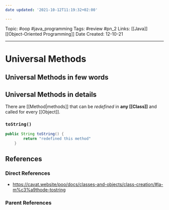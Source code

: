 ```yaml
---
date updated: '2021-10-12T11:19:32+02:00'

---
```


Topic: #oop #java_programming
Tags: #review #pn_2
Links: [[Java]] [[Object-Oriented Programming]]
Date Created: 12-10-21

---

# Universal Methods

## Universal Methods in few words

## Universal Methods in details

There are [[Method|methods]] that can be _redefined_ in **any [[Class]]** and called for every [[Object]].

### `toString()`

```java
public String toString() {
        return "redefined this method"
    }
```

## References

### Direct References

- <https://cavat.website/poo/docs/classes-and-objects/class-creation/#la-m%c3%a9thode-tostring>

### Parent References
